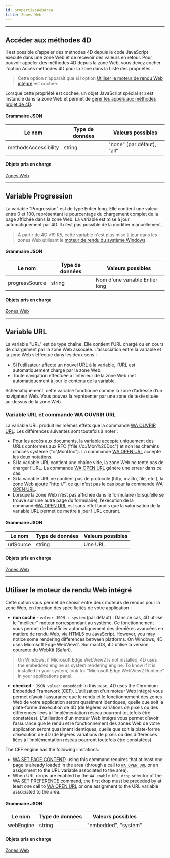 ```yaml
---
id: propertiesWebArea
title: Zones Web
---
```


---
## Accéder aux méthodes 4D

Il est possible d’appeler des méthodes 4D depuis le code JavaScript exécuté dans une zone Web et de recevoir des valeurs en retour. Pour pouvoir appeler des méthodes 4D depuis la zone Web, vous devez cocher l'option Accès méthodes 4D pour la zone dans la Liste des propriétés .

> Cette option n’apparaît que si l’option [Utiliser le moteur de rendu Web intégré](#use-embedded-web-rendering-engine) est cochée.

Lorsque cette propriété est cochée, un objet JavaScript spécial `$4d` est instancié dans la zone Web et permet de [gérer les appels aux méthodes projet de 4D](webArea_overview.md#4d-object).



#### Grammaire JSON

| Le nom               | Type de données | Valeurs possibles          |
| -------------------- | --------------- | -------------------------- |
| methodsAccessibility | string          | "none" (par défaut), "all" |

#### Objets pris en charge

[Zones Web](webArea_overview.md)


---
## Variable Progression

La variable "Progression" est de type Entier long. Elle contient une valeur entre 0 et 100, représentant le pourcentage du chargement complet de la page affichée dans la zone Web. La variable est mise à jour automatiquement par 4D. Il n’est pas possible de la modifier manuellement.

> À partir de 4D v19 R5, cette variable n'est plus mise à jour dans les zones Web utilisant le [moteur de rendu du système Windows](./webArea_overview.md#web-rendering-engine).

#### Grammaire JSON

| Le nom         | Type de données | Valeurs possibles              |
| -------------- | --------------- | ------------------------------ |
| progressSource | string          | Nom d'une variable Entier long |

#### Objets pris en charge

[Zones Web](webArea_overview.md)




---
## Variable URL

La variable "URL" est de type chaîne. Elle contient l’URL chargé ou en cours de chargement par la zone Web associée. L’association entre la variable et la zone Web s’effectue dans les deux sens :

*   Si l’utilisateur affecte un nouvel URL à la variable, l’URL est automatiquement chargé par la zone Web.
*   Toute navigation effectuée à l’intérieur de la zone Web met automatiquement à jour le contenu de la variable.

Schématiquement, cette variable fonctionne comme la zone d’adresse d’un navigateur Web. Vous pouvez la représenter par une zone de texte située au-dessus de la zone Web.

### Variable URL et commande WA OUVRIR URL

La variable URL produit les mêmes effets que la commande [WA OUVRIR URL](https://doc.4d.com/4Dv18/4D/18/WA-OPEN-URL.301-4504841.en.html). Les différences suivantes sont toutefois à noter :
- Pour les accès aux documents, la variable accepte uniquement des URLs conformes aux RFC ("file://c:/Mon%20Doc") et non les chemins d’accès système ("c:\MonDoc"). La commande [WA OPEN URL](https://doc.4d.com/4Dv18/4D/18/WA-OPEN-URL.301-4504841.en.html) accepte les deux notations.
- Si la variable URL contient une chaîne vide, la zone Web ne tente pas de charger l’URL. La commande [WA OPEN URL](https://doc.4d.com/4Dv18/4D/18/WA-OPEN-URL.301-4504841.en.html) génère une erreur dans ce cas.
- Si la variable URL ne contient pas de protocole (http, mailto, file, etc.), la zone Web ajoute "http://", ce qui n’est pas le cas pour la commande [WA OPEN URL](https://doc.4d.com/4Dv18/4D/18/WA-OPEN-URL.301-4504841.en.html).
- Lorsque la zone Web n’est pas affichée dans le formulaire (lorsqu’elle se trouve sur une autre page du formulaire), l’exécution de la commande[WA OPEN URL](https://doc.4d.com/4Dv18/4D/18/WA-OPEN-URL.301-4504841.en.html) est sans effet tandis que la valorisation de la variable URL permet de mettre à jour l’URL courant.

#### Grammaire JSON

| Le nom    | Type de données | Valeurs possibles |
| --------- | --------------- | ----------------- |
| urlSource | string          | Une URL.          |

#### Objets pris en charge

[Zones Web](webArea_overview.md)






---
## Utiliser le moteur de rendu Web intégré

Cette option vous permet de choisir entre deux moteurs de rendus pour la zone Web, en fonction des spécificités de votre application :

*   **non coché** - `valeur JSON : system` (par défaut) : Dans ce cas, 4D utilise le "meilleur" moteur correspondant au système. Ce fonctionnement vous permet de bénéficier automatiquement des dernières avancées en matière de rendu Web, via HTML5 ou JavaScript. However, you may notice some rendering differences between platforms. On Windows, 4D uses Microsoft Edge WebView2. Sur macOS, 4D utilise la version courante du WebKit (Safari).

> On Windows, if Microsoft Edge WebView2 is not installed, 4D uses the embedded engine as system rendering engine. To know if it is installed in your system, look for "Microsoft Edge WebView2 Runtime" in your applications panel.

*   **checked** - `JSON value: embedded`: In this case, 4D uses the Chromium Embedded Framework (CEF). L’utilisation d'un moteur Web intégré vous permet d’avoir l’assurance que le rendu et le fonctionnement des zones Web de votre application seront quasiment identiques, quelle que soit la plate-forme d’exécution de 4D (de légères variations de pixels ou des différences liées à l’implémentation réseau pourront toutefois être constatées). L’utilisation d'un moteur Web intégré vous permet d’avoir l’assurance que le rendu et le fonctionnement des zones Web de votre application seront quasiment identiques, quelle que soit la plate-forme d’exécution de 4D (de légères variations de pixels ou des différences liées à l’implémentation réseau pourront toutefois être constatées).

The CEF engine has the following limitations:

- [WA SET PAGE CONTENT](https://doc.4d.com/4dv19/help/command/en/page1037.html): using this command requires that at least one page is already loaded in the area (through a call to [`WA OPEN URL`](https://doc.4d.com/4dv19/help/command/en/page1020.html) or an assignment to the URL variable associated to the area).
- When URL drops are enabled by the `WA enable URL drop` selector of the [WA SET PREFERENCE](https://doc.4d.com/4Dv18/4D/18.4/WA-SET-PREFERENCE.301-5232962.en.html) command, the first drop must be preceded by at least one call to [WA OPEN URL](https://doc.4d.com/4Dv18/4D/18.4/WA-OPEN-URL.301-5232954.en.html) or one assignment to the URL variable associated to the area.

#### Grammaire JSON

| Le nom    | Type de données | Valeurs possibles    |
| --------- | --------------- | -------------------- |
| webEngine | string          | "embedded", "system" |

#### Objets pris en charge

[Zones Web](webArea_overview.md)
